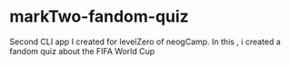 # markTwo-fandom-quiz
 Second CLI app I created for levelZero of neogCamp. In this , i created a fandom quiz about the FIFA World Cup
